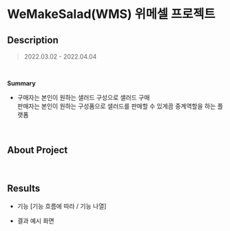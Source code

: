# WeMakeSalad(WMS) 위메셀 프로젝트
## Description
> 2022.03.02 - 2022.04.04

<br>

**Summary**
- 구매자는 본인이 원하는 샐러드 구성으로 샐러드 구매 <br>
판매자는 본인이 원하는 구성품으로 샐러드를 판매할 수 있게끔 중계역할을 하는 플랫폼

 <br>

## About Project

<br>

## Results

- 기능 [기능 흐름에 따라 / 기능 나열]

- 결과 예시 화면

